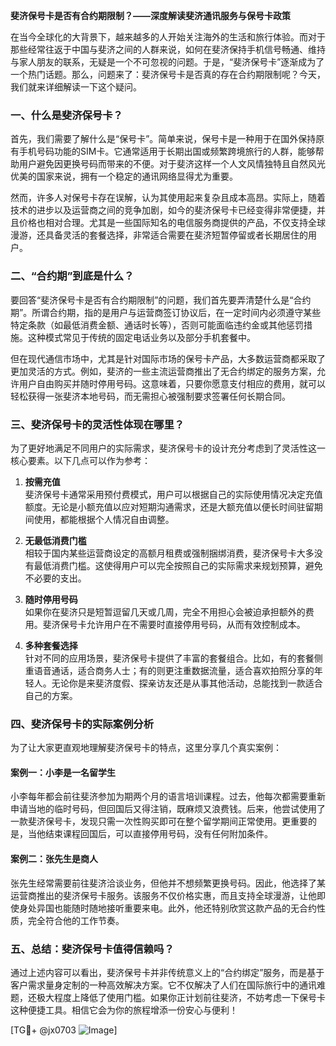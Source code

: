**斐济保号卡是否有合约期限制？——深度解读斐济通讯服务与保号卡政策**

在当今全球化的大背景下，越来越多的人开始关注海外的生活和旅行体验。而对于那些经常往返于中国与斐济之间的人群来说，如何在斐济保持手机信号畅通、维持与家人朋友的联系，无疑是一个不可忽视的问题。于是，“斐济保号卡”逐渐成为了一个热门话题。那么，问题来了：斐济保号卡是否真的存在合约期限制呢？今天，我们就来详细解读一下这个疑问。

### 一、什么是斐济保号卡？

首先，我们需要了解什么是“保号卡”。简单来说，保号卡是一种用于在国外保持原有手机号码功能的SIM卡。它通常适用于长期出国或频繁跨境旅行的人群，能够帮助用户避免因更换号码而带来的不便。对于斐济这样一个人文风情独特且自然风光优美的国家来说，拥有一个稳定的通讯网络显得尤为重要。

然而，许多人对保号卡存在误解，认为其使用起来复杂且成本高昂。实际上，随着技术的进步以及运营商之间的竞争加剧，如今的斐济保号卡已经变得非常便捷，并且价格也相对合理。尤其是一些国际知名的电信服务商提供的产品，不仅支持全球漫游，还具备灵活的套餐选择，非常适合需要在斐济短暂停留或者长期居住的用户。

### 二、“合约期”到底是什么？

要回答“斐济保号卡是否有合约期限制”的问题，我们首先要弄清楚什么是“合约期”。所谓合约期，指的是用户与运营商签订协议后，在一定时间内必须遵守某些特定条款（如最低消费金额、通话时长等），否则可能面临违约金或其他惩罚措施。这种模式常见于传统的固定电话业务以及部分手机套餐中。

但在现代通信市场中，尤其是针对国际市场的保号卡产品，大多数运营商都采取了更加灵活的方式。例如，斐济的一些主流运营商推出了无合约绑定的服务方案，允许用户自由购买并随时停用号码。这意味着，只要你愿意支付相应的费用，就可以轻松获得一张斐济本地号码，而无需担心被强制要求签署任何长期合同。

### 三、斐济保号卡的灵活性体现在哪里？

为了更好地满足不同用户的实际需求，斐济保号卡的设计充分考虑到了灵活性这一核心要素。以下几点可以作为参考：

1. **按需充值**  
   斐济保号卡通常采用预付费模式，用户可以根据自己的实际使用情况决定充值额度。无论是小额充值以应对短期沟通需求，还是大额充值以便长时间驻留期间使用，都能根据个人情况自由调整。

2. **无最低消费门槛**  
   相较于国内某些运营商设定的高额月租费或强制捆绑消费，斐济保号卡大多没有最低消费门槛。这使得用户可以完全按照自己的实际需求来规划预算，避免不必要的支出。

3. **随时停用号码**  
   如果你在斐济只是短暂逗留几天或几周，完全不用担心会被迫承担额外的费用。斐济保号卡允许用户在不需要时直接停用号码，从而有效控制成本。

4. **多种套餐选择**  
   针对不同的应用场景，斐济保号卡提供了丰富的套餐组合。比如，有的套餐侧重语音通话，适合商务人士；有的则更注重数据流量，适合喜欢拍照分享的年轻人。无论你是来斐济度假、探亲访友还是从事其他活动，总能找到一款适合自己的方案。

### 四、斐济保号卡的实际案例分析

为了让大家更直观地理解斐济保号卡的特点，这里分享几个真实案例：

#### 案例一：小李是一名留学生
小李每年都会前往斐济参加为期两个月的语言培训课程。过去，他每次都需要重新申请当地的临时号码，但回国后又得注销，既麻烦又浪费钱。后来，他尝试使用了一款斐济保号卡，发现只需一次性购买即可在整个留学期间正常使用。更重要的是，当他结束课程回国后，可以直接停用号码，没有任何附加条件。

#### 案例二：张先生是商人
张先生经常需要前往斐济洽谈业务，但他并不想频繁更换号码。因此，他选择了某运营商推出的斐济保号卡服务。该服务不仅价格实惠，而且支持全球漫游，让他即使身处异国也能随时随地接听重要来电。此外，他还特别欣赏这款产品的无合约性质，完全符合他的工作节奏。

### 五、总结：斐济保号卡值得信赖吗？

通过上述内容可以看出，斐济保号卡并非传统意义上的“合约绑定”服务，而是基于客户需求量身定制的一种高效解决方案。它不仅解决了人们在国际旅行中的通讯难题，还极大程度上降低了使用门槛。如果你正计划前往斐济，不妨考虑一下保号卡这种便捷工具。相信它会为你的旅程增添一份安心与便利！

[TG💪+ @jx0703 ![Image](https://github.com/user-attachments/assets/dbca1d08-cadb-493c-b0ec-ad6f7a83f270)]